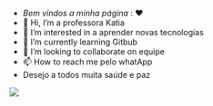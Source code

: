 -   *Bem vindos a minha página* : ❤
-  👋 Hi, I’m a professora Katia
- 👀 I’m interested in a aprender novas tecnologias
- 🌱 I’m currently learning Gitbub
- 💞️ I’m looking to collaborate on equipe
- 📫 How to reach me pelo whatApp
- Desejo a todos muita saúde e paz

![](https://tenor.com/pt-BR/search/yorkshire-gifs)
